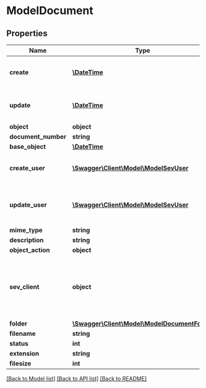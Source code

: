 # ModelDocument

## Properties
Name | Type | Description | Notes
------------ | ------------- | ------------- | -------------
**create** | [**\DateTime**](\DateTime.md) | date the document was created | [optional] 
**update** | [**\DateTime**](\DateTime.md) | date the document was last updated | [optional] 
**object** | **object** |  | [optional] 
**document_number** | **string** |  | [optional] 
**base_object** | [**\DateTime**](\DateTime.md) |  | [optional] 
**create_user** | [**\Swagger\Client\Model\ModelSevUser**](ModelSevUser.md) | SevUser who created the document | [optional] 
**update_user** | [**\Swagger\Client\Model\ModelSevUser**](ModelSevUser.md) | SevUser who last updated the document | [optional] 
**mime_type** | **string** |  | [optional] 
**description** | **string** |  | [optional] 
**object_action** | **object** |  | [optional] 
**sev_client** | **object** | sevClient is the unique id every customer has and is used in nearly all operations | [optional] 
**folder** | [**\Swagger\Client\Model\ModelDocumentFolder**](ModelDocumentFolder.md) |  | [optional] 
**filename** | **string** |  | [optional] 
**status** | **int** |  | [optional] 
**extension** | **string** |  | [optional] 
**filesize** | **int** |  | [optional] 

[[Back to Model list]](../README.md#documentation-for-models) [[Back to API list]](../README.md#documentation-for-api-endpoints) [[Back to README]](../README.md)


